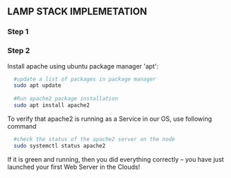 ## LAMP STACK IMPLEMETATION

### Step 1 



### Step 2
<p>Install apache using ubuntu package manager 'apt':</p>

<!-- Code Blocks -->

```bash
  #update a list of packages in package manager
  sudo apt update
  
  #Run apache2 package installation
  sudo apt install apache2
```

<p>To verify that apache2 is running as a Service in our OS, use following command</p>

```bash
  #check the status of the apache2 server on the node
  sudo systemctl status apache2  
```
<p>If it is green and running, then you did everything correctly – you have just launched your first Web Server in the Clouds!</p>

